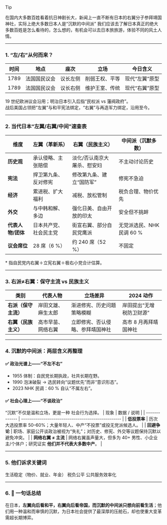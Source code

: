> [!Tip] 
> 在国内大多数百姓看着抗日神剧长大，新闻上一直不断有日本的右翼分子参拜靖国神社，实际上绝大多数日本人是“沉默的中间派”  我们应该去了解日本真正的绝大多数百姓是怎么看待的，怎么想的，有机会可以去日本旅旅游，体验不同的风土人情。


---

### 1. “左/右”从何而来？  
| 时间 | 地点 | 座次 | 立场 | 今日含义 |
|---|---|---|---|---|
| 1789 | 法国国民议会 | 议长左侧 | 削弱王权、平等 | 现代“左翼”原型 |
| 1789 | 法国国民议会 | 议长右侧 | 维护王室、传统 | 现代“右翼”原型 |

19 世纪欧洲议会沿用；明治日本引入后指“民权派 vs 藩阀政府”。  
战后美国占领把“左翼”与和平宪法绑定，“右翼”与再造军力绑定，沿用至今。

---

### 2. 当代日本“左翼/右翼/中间”速查表  

| 维度 | 左翼（革新系） | 右翼（民族主义） | 中间派（沉默多数） |
|---|---|---|---|
| **历史观** | 承认侵略、主张赔偿 | 淡化/否认南京大屠杀、慰安妇 | 不主动讨论历史 |
| **宪法** | 捍卫第九条、反对修宪 | 修改第九条、建立“国防军” | 修宪不急迫 |
| **经济** | 累进税、扩大福利 | 减税、放松管制 | 税负合理、物价优先 |
| **外交** | 与中韩和解、多边 | 强化日美、自由开放的印太 | 安全但不挑衅 |
| **代表人物/团体** | 日本共产党、社会民主党 | 街宣右翼、部分自民党鹰派 | 无党派选民、NHK 民调 60 % |
| **议会席位** | 28 席（6 %） | 约 240 席（52 %） | 不固定 |

\* 指自民党内右翼＋立宪右翼＋极右小党合计估算。

---

### 3. 右派≠右翼：保守主流 vs 民族主义  
| 类别 | 代表人物 | 立场差异 | 2024 动作 |
|---|---|---|---|
| **右派（保守主流）** | 岸田文雄、麻生太郎 | 渐进修宪、历史问题策略模糊 | 岸田提出“无增税防卫财源” |
| **右翼（民族主义）** | 高市早苗、网络右翼 | 立即修宪、否认侵略、参拜靖国神社 | 高市 8 月再拜靖国神社 |

---

### 4. 沉默的中间派：两层含义再整理  

#### ✅ 政治光谱上——“不左不右”
- 1955 体制：自民党长期执政，社共长期在野。  
- 1990 泡沫破裂 → 选民转向“议题优先”而非“意识形态”。  
- 2023 NHK 民调：60 % 自认“不属左右”。  

#### ✅ 社会心理上——“不谈政治”
“沉默”不仅是温和立场，更是一种 社会行为选择。
| 现象            | 数据 / 说明                                            |
| ------------- | -------------------------------------------------- |
| **低投票率**      | 历次大选投票率 50–60%；大量年轻人、中产“不投票”或投无党派候选人。              |
| **回避争论**      | 职场、家庭公开谈政治被视为“失礼”；对历史、修宪、外交等议题保持沉默以避免冲突。           |
| **网络右翼 ≠ 主流** | 网络右翼虽声量大，但多为 40+ 男性、小企业主/个体户；研究证实 **他们并不代表大多数中产**。 |

---

### 5. 他们诉求关键词

生活稳定（物价、就业、年金）
税负公平
公共服务效率化

---
### 6. 🎯 一句话总结
在日本，**左翼向后看和平，右翼向后看帝国，而沉默的中间派只想向前看生活**；他们用一种温和而审慎的沉默，为日本社会提供了最深厚的压舱石，却也使重大变革需超长期博弈。 
